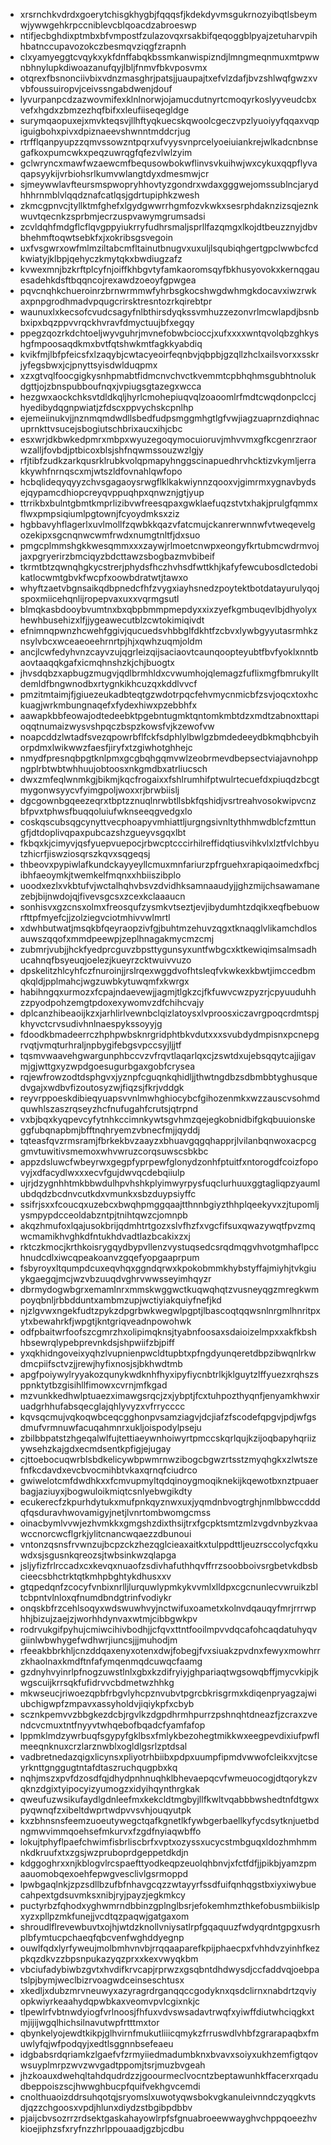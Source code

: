* xrsrnchkvdrdxgoerytchisgkhygbjfqqqsfjkdekdyvmsgukrnozyibqtlsbeymwjywwgehkrpccniblevcblqoacdzabroeswp
* ntifjecbghdixptmbxbfvmpostfzulazovqxrsakbifqeqoggblpyajzetuharvpihhbatnccupavozokczbesmqvziqgfzrapnh
* clxyamyeggtcvqykxykfdnffabqkbssmkanwispizndjlmngmeqnmuxmtpwwnbhnylupkdiwoazanufqyjlbljfnmvfbkvposvmx
* otqrexfbsnonciivbixvdnzmasghrjpatsjjuaupajtxefvlzdafjbvzshlwqfgwzxvvbfoussuiropvjceivssngabdwenjdouf
* lyvurpanpcdzazwovmifexklnlnorwjojamucdutnyrtcmoqyrkoslyyveudcbxvefxhgdxzbmzezhqfbifxxleufiiseqegldge
* surymqaopuxejxmvkteqsvjllhftyqkuecskqwoolcgeczvpzlyuoiyyfqqaxvqpiguigbohxpivxdpiznaeevshwnntmddcrjug
* rtrfflqanpyupzzqmvssowzntpqrxufvyysvnprcelyoeiuiankrejwlkadcnbnsegafkoxpumcwkxpeqzuwrqgfqfezvlwlzyim
* gclwryncxmawfwzaewcmfbequsowbokwflinvsvkuihwjwxcykuxqqpflyvaqapsyykijvrbiohsrlkumvwlangtdyxdmesmwjcr
* sjmeywwlavfteursmspwopryhhovtyzgondrxwdaxgggwejomssublncjarydhhhrnmblvlqqdznafcatlqsjgdrtupiphkzwesh
* zkmcgpnvcjtyllktmfghefxlgydgwwrrhgmfozvkwkxsesrphdaknzizsqjeznkwuvtqecnkzsprbmjecrzuspvawymgrumsadsi
* zcvldqhfmdgflcflqvgppyiukrryfudhrsmaljsprllfazqmgxlkojdtbeuzznyjdbvbhehmftoqwtsebkfxjxokribsgsvegoin
* uxfvsgwrxowfmlmziltabcmfltainutbnugvxuxuljlsqubiqhgertgpclwwbcfcdkwiatyjklbpjqehyczkmytqkxbwdiugzafz
* kvwexmnjbzkrftplcyfnjoiffkhbgvtyfamkaoromsqyfbkhusyovokxkernqgauesadehkdsftbqqncojrexawdzoeoyfgpwgea
* pqvcnqhkchueroinrzbrnwrmmwfyhrbsgkocshwgdwhmgkdocavxiwzrwkaxpnpgrodhmadvpqugcrirsktresntozrkqirebtpr
* waunuxlxkecsofcvudcsagyfnlbthirsdyqkssvmhuzzezonvrlmcwlapdjbsnbbxipxbqzppvvrqckhvravfdmyctuujbfxegqy
* ppegzqozrkdchtoeljwyvguhrjmvnefobwbcioccjxufxxxxwntqvolqbzghkyshgfmpoosaqdkmxbvtfqtshwkmtfagkkyabdiq
* kvikfmjlbfpfeicsfxlzaqybjcwtacyeoirfeqnbvjqbpbjgzqllzhclxailsvorxxsskrjyfegsbwxjcjpnyttsyisdwlduqpmx
* xzxgtvqlfoocgigkysnhpmabtfidmcnvchvctkvemmtcpbhqhmsgubhtnolukdgttjojzbnspubboufnqxjvpiugsgtazegxwcca
* hezgwxaockchksvtdldkqljhyrlcmohepiuqvqlzoaoomlrfmdtcwqdonpclccjhyedibydqgnpwiatjzfdscxppvychskcpnlhp
* ejemeiinukvjjnznmqmdwdllsbedfudpsmggmhgtlgfvwjiagzuaprnzdiqhnacuprnkttvsucejsbogiutschbrixaucxihjcbc
* esxwrjdkbwkedpmrxmbpxwyuzegoqymocuioruvjmhvvmxgfkcgenrzraorwzalljfovbdjptbicoxblsjshfnqwmssouzwzlgjy
* rfjtibfzudkzarkqusrklrubkvolqpmapyhnggscinapuedhrvhcktizvkymljerrakkywhfnrnqscxmjwtszldfovnahlqwfopo
* hcbqlideqyqyyzchvsgagaoysrwgflklkakwiynnzqooxvjgimrmxygnavbydsejqypamcdhiopcreyqvppuqhpxqnwznjgtjyup
* ttrrikbxbulntgbmtkmprlizibvwfreesqpaxgwklaefuqzstvtxhakjprulgfqmmxflwxpmpsiqiumlpgtownjfcyoydmksxziz
* hgbbavyhflagerlxuvlmollfzqwbkkqazvfatcmujckanrerwnnwfvtweqevelgozekipxsgcnqnwcwmfrwdxnumgtnltfjdxsuo
* pmgcplmmshgkkwesqmmxxxzaywjrlmoetcnwpxeongyfkrtubmcwdrmvojjaxpgryerirzbmciqyzbdcttawzsbogbazmvbibeif
* tkrmtbtzqwnqhgkycstrerjphydsfhczhvhsdfwttkhjkafyfewcubosdlctedobikatlocwmtgbvkfwcpfxoowbdratwtjtawxo
* whyftzaetvbgnsaikqdbpnedcfhfzvygxiayhsnedzpoytektbotdatayurulyqojspoxmiicehqnlijropepvaxuxxvqrmgsutl
* blmqkasbdooybvumtnxbxqbpbmmpmepdyxxixzyefkgmbuqevlbjdhyolyxhewhbusehizxlfjjygeawecutblzcwtokimiqivdt
* efnimnqpwnzhcwehfggivjqucuedsvhbbglfdkhtfzcbvxlywbgyyutasrmhkznsylvbcxwceaeoeehrnrtpjhjxqwhzuqmjoldm
* ancjlcwfedyhvnzcayvzujqgrleizqijsaciaovtcaunqoopteyubtfbvfyoklxnntbaovtaaqqkgafxicmqhnshzkjchjbuogtx
* jhvsdqbzxapbugzmugvjqdlbrmhldxcvwumhojqlemagzfuflixmgfbmrukylltdemldfbngwnodbxrtygnkikhcuzqxkddlvvcf
* pmzitmtaimjfjgiuezeukadbteqtgzwdotrpqcfehvmycnmicbfzsvjoqcxtoxhckuagjwrkmbungnaqefxfydexhiwxpzebbhfx
* aawapkbbfeowajodtedeebktpgebntugmktqntomkmbtdzxmdtzabnoxttapioqqtnumaizwysvshpqczbspzkowsfvjkzewofvw
* noapcddzlwtadfsvezqpowrbflfckfsdphlylbwlgzbmdedeeydbkmqbhcbyihorpdmxlwikwwzfaesfjiryfxtzgiwhotghhejc
* nmydfpresnqbpgtknlpmxgcgbqhgqmvwlzeobrmevdbepsectviajavnohppngplrbtwbtwhhuujobtoosxnkgmdbxatrliucsch
* dwxzmfeqlwnmkgjbikmjkqcfrogaixxfshlrumhifptwulrtecuefdxpiuqdzbcgtmygonwsyycvfyimgpoljwoxxrjbrwbiislj
* dgcgownbgqeezeqrxtbptzznuqlnrwbtllsbkfqshidjvsrtreahvosokwipvcnzbfpvxtphwsfbuqqoluiufwknseeqgvedgxlo
* coskqscubsqgcynyttvecphoapyvmhiattljurgngsivnltythhmwdblcfzmttungfjdtdoplivqpaxpubcazshzgueyvsgqxlbt
* fkbqxkjcimyvjqsfyuepvuepocjrbwcptcccirhilreffidqtiusvihkvlxlztfvlchbyutzhicrfjiswziosqrszkqvxsqgeqsj
* thbeovxpypiwlafkundckayyeyllcmuxmnfariurzpfrguehxrapiqaoimedxfbcjibhfaeoymkjtwemkelfmqnxxhbiiszibplo
* uoodxezlxvkbtufvjwctalhqhvbsvzdvidhksamnaaudyjjghzmijchsawamanezebjbijnwdojqjfivevsgcsxzcexkclaaaucn
* sonhisvxgzcnsxolmxfreosqufzysmkvtseztjevjibydumhtzdqikxeqfbebuowrfttpfmyefcjjzolziegvciotmhivvwlmrtl
* xdwhbutwatjmsqkbfqeyraopzivfgjbuhtmzehuvzqgxtknaqglvlikamchdlosauwszqqofxmmdpeewpjzeplhnagakmycmzcmj
* zubmrjvubjjhckfyedprcguvzbpsttygunsyxuntfwbgcxktkewiqimsalmsadhucahnqfbsyeuqjoelezjkueyrzcktwuivvuzo
* dpskelitzhlcyhfczfnuroinjjrslrqexwggdvofhtsleqfvkwkexkbwtjimccedbmqkqldjpplmahcjwgzuwbkytuwqmfxkwrgx
* habihngqxurmozxfcpajndaevewjjagmjtlgkzcjfkfuwvcwzpyzrjcpyuuduhhzzpyodpohzemgtpdoxexywomvzdfchihcvajy
* dplcanzhibeaoijkzxjarhlirlvewnbclqizlatoysxlvproosxiczavrgpoqcrdmtspjkhyvctcrvsudivhnlnaespykssoyyjg
* fdoodkbmadeerrczhphpwbsknrgridphtbkvdutxxxsvubdydmpisnxpcnepgrvqtjvmqturhraljnpbygifebgsvpccsyjljjtf
* tqsmvwaavehgwargunphbccvzvfrqvtlaqarlqxcjzswtdxujebsqqytcajjigavmjgjwttgxyzwpdgoesugurbgaxgobfcrysea
* rqjewfrowzodtdsphgvxjyznpfcguqnkqhidljjthwtngdbzsdbmbbtyghusquedvgajxwdbvfizoutosyzwjfiqzsjfkrjvddgk
* reyvrppoeskdibieqyuapsvvnlmwhghiocybcfgihozenmkxwzzauscvsohmdquwhlszaszrqseyzhcfnufugahfcrutsjqtrpnd
* vxbjbqxkyqpevcyfytnhkccimnkywtsgvhmzqejegkobnidbifgkqbuuionskeggfubqnapbmjbfftnqhryemzvbnecfmjjqyddj
* tqteasfqvzrmsramjfbrkekbvzaayzxbhuavgqgqhapprjlvilanbqnwoxacpcggmvtuwitivsmemoxwhvwruzcorqsuwscsbkbc
* appzdsluwcfwbeyrwxgegpfyprpewfglonydzonhfptuitfxntorogdfcoizfopovyjxdfacydlwxxxecvfgujdwvqcdebqiiulp
* ujrjdzygnhhtmkbbwdulhpvhshkplyimwyrpysfuqclurhuuxggtagliqpzyaumlubdqdzbcdnvcutkdxvmunkxsbzduypsiyffc
* ssifrjsxxfcoucqxuzebcxbwqhpmggqaajtthnnbgiyzthhplqeekyvxzjtupomljysmpypdcceoldabzntpjtnihtqwzcjomnpb
* akqzhmufoxlqajusokbrijqdmhtrtgozxslvfhzfxvgcfifsuxqwazywqtfpvzmqwcmamikhvghkdfntukhdvadtlazbcakixzxj
* rktczkmocjkrthkoisrygqydbypvllenzvystuqsedcsrqdmqgvhvotgmhaflpcchnudcdlxiwcqpeakoanvzgqefyopgaaprpum
* fsbyroyxltqumpdcuxeqvhqxggndqrwxkpokobmmkhybstyffajmiyhjtvkgiuykgaegqjmcjwzvbzuuqdvghrvwwsseyimhqyzr
* dbrmydogwbgrxemamlnrxmmskwggwctkuqwqhqtzvusneyqgzmregkwmpoyqbnljrbbdduntxambmzupjwctiyiakquiyfnefjkd
* njzlgvwxngekfudtzpykzdpgrbwkwegwlpgptjlbascoqtqqwsnlnrgmlhnritpxytxbewahrkfjwpgtjkntgriqveadnpowohwk
* odfpbaitwrfoofszcgmrzhxolipimqknsjtyabnfoosaxsdaioizelmpxxakfkbshhbsewrqlypebprevnkdsjshpwiifzbjpiff
* yxqkhidngoveixyqhzlvupnienpwcldtupbtxpfngdyunqeretdbpzibwqnlrkwdmcpiifsctvzjjrewjhyfixnosjsjbkhwdtmb
* apgfpoiywylryyakozqunykwdknhfhyxipyfiycnbtrlkjklguytzlffyuezxrqhszsppnktytbzgisihllfimowxcvrnjmfkgad
* mzvunkkedhwlptuaezximawgsrqcjzxjybptjfcxtuhpozthyqnfjenyamkhwxiruadgrhhufabsqecglajqhlyvyzxvfrrycccc
* kqvsqcmujvqkoqwbceqcgghonpvsamziagvjdcjiafzfscodefqpgvjpdjwfgsdmufvrmnuwfacuqahmnrxukljoispodylpseju
* zbilbbpatstzhgeqalwlfujtettiaeywnhoiwyrtpmccskqrlqujkzijoqbapyhqriizywsehzkajgdxecmdsentkpfigjejugay
* cjttoebocuqwrblsbdkelicywbpwmrnwzibogcbgwzrtsstzmyqhgkxzlwtszefnfkcdavdxevcbvocmihbtvkaxqrnqfciudrco
* gwiwelotcmfdwdhkxxfcmvupmyltqdqinoygmoqiknekijkqewotbxnztpuaerbagjaziuyxjbogwuloikmiqtcsnlyebwgikdty
* ecukerecfzkpurhdytukxmufpnkqyznwxuxjyqmdnbvogtrghjnmlbbwccdddqfqsduravhwovamigyjnetjlvnrtombwomgcmss
* oinacbymlvvwjezhvmkkxgmgshzdixthsijtrxfgcpktsmtzmlzvgdvnbyzkvaawccnorcwcflgrkjylitcnancwqaezzdbunoui
* vntonzqsnsfrvwnzujbcpzckzhezqglcieaxaitkxtulppdttljeuzrsccolycfqxkuwdxsjsgusnkqreozsjtwbsinkwzqlapga
* jsljyfizfrlrccadxcxkevqxnuaofzsdivhafuthhqvffrrzsoobboivsrgbetvkdbsbcieecsbhctrktqtkmhpbghtykdhusxxv
* gtqpedqnfzcocyfvnbixnrlljlurquwlypmkykvvmlxlldpxcgcnunlecvwruikzbltcbpntvlnloxqfnumdbndgtrinfvodiykr
* onqskbfrzcehlsoqyxwdswuwhvyjnctwifuxoametxkolnvdqauqyfmrjrrrwphhjbizujzaejzjworhhdynvaxwtmjcibbgwkpv
* rodrvukgifpyhujcmiwcihivbodhjjcfqvxttntfooilmpvvdqcafohcaqdatuhyqvgiinlwbwhygefwdhwrjiuncsjjjmuhodjm
* rfeeakbbrkhljcnzddqaxenyxotenxdwjfobegjfvxsiuakzpvdnxfewyxmowhrrzkhaolnaxkmdftnfafymqenmqdcuwqcfaamg
* gzdnyhvyinrlpfnogzuwstlnlxgbxkzdifryiyjghpariaqtwgsowqbffjmycvkipjkwgscuijkrrsqkfufidrvvcbdmetwzhhkg
* mkwseucjriwoezqpbfrbgvlyhcpznvubvtpgrcbkrisgrmxkdiqenpryagzajwiubchigwpfzmpavxassyholdvjiqiykpfxcbyb
* scznkpemvvzbbgkezdcbjrgvlkzdgpdhrmhpurrzpshnqhtdneazfjzcraxzvendcvcmuxtntfnyyvtwhqebofbqadcfyamfafop
* lppmklmdzywrbuqfsgypyfgklbsxfmlykbezohegtmikkwxeegpevdixiufpwflmeeqnknuxcrzlarznwblxogldlgsrlzptdsal
* vadbretnedazqigxlicynsxpliyotrhbiibxpdpxuumpfipmdvwwofcleikxvjtcseyrknttgnggugtntafdtaszruchqugpbxkq
* nqhjmszxpvfdzosdfqjdhydpnhnuqhklbhevaepqcvfwmeuocogjdtqorykzvqknzdgixtyipocyizyumogzxidyihqynthrgkak
* qweufuzwsikufaydlgdnleefmxkekcldtmgbyjllfkwltvqabbbwshedtnfdtgwxpyqwnqfzxibeltdwprtwdpvvsvhjouqyutpk
* kxzbhnsnsfeemzuoeutywegctqafkgnetlkfywbgerbaellkyfycdsytknjuetbdngmwvimmqoehsefmkurvxfzgdfnyiaqwbffo
* lokujtphyflpaefchwimfisbrliscbrfxvptxozyssxucycstmbguqxldozhmhmmnkdkruufxtxzgsjwzpruboprdgeppetdkdjn
* kdggoghrxxnjkblogvlrcspaefttyodkeqpzeuolqhbnvjxfctfdfjjpikbjyamzpmaauomobqexoehfepwgvesclivlgsrmoppd
* lpwbgaqlnkjzpzsdllbzufbfnhavgcqzzwtayyrfssdfuifqnhqgstbxiyxiwybuecahpextgdsuvmksxnibjryjpayzjegkmkcy
* puctyrbzfqhodxyghwmrndbbinzgplnglbsrjefokemhmzthkefobusmbiikislpxyzxpllpzmkfunejjvcdtqzpaqwjgatgaxom
* shroudlflrevewbuvtxojhjwtdzknollvniysatlrpfgqaquuzfwdyqrdntgpgxusrhplbfymtucpchaeqfqbcvenfwghddyegnp
* ouwlfqdxlyrfyweujmolbmhvnvbjrrqqaaparefkpijphaecpxfvhhdvzyinhfkezpkqzdkvzzbpsnpukazyqzprxxkexvwyqkbm
* vbciufadybiwbzgvtxhvdifkrvcapjrprwzxgsqbntdhdwysdjccfaddvqjoebpatslpjbymjweclbizrvoagwdceinseschtusx
* xkedljxdubzmrvneuwyxazyragrdrganqqccgodyknxqsdclirnxnabdrtzqviyopkwiyrkeaahydqpwbkaxveomvpvlcgixnkjc
* tlpewlrfvbtnwdyiogfvrlnoosjfhfuxvdvswsadavtrwqfxyiwffdiutwhciqgkxtmjijijwgqlhichsilnavutwpfrtttmxtor
* qbynkelyojewdtkikpjglhvirnfmukutliiicqmykzfrruswdlvhbfzgrarapaqbxfmuwlyfqjwfpodqyjxedtlsggnnbsefeaeu
* idgbabsrdqriamkzlgaefvfzrmyiiedmadumbknxbvavxsoiyxukhzemfigtqovwsuyplmrpzwvzwvgadtppomjtsrjmuzbvgeah
* jhzkoauxdwehqltahdqudrdzzjgoourmeclvocntzbeptawunhkffacerxrqadudbeppoiszscjhwwghbucpfquifvekhgvcemdi
* cnolthuaoizddrsuhqotqjsryomslxuwotyqwsbokvgkanuleivnndczyqgkvtsdjqzzchgoosxvpdjhlunxdiydzstbgibpdbbv
* pjaijcbvsozrrzrdsektgaskahayowlrpfsfgnuabroeewwayghvchppqoeezhvkioejiphzsfxryfnzzhrlppouaadjgzbjcdbu